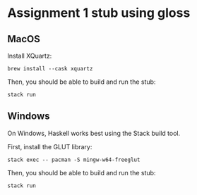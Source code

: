 Assignment 1 stub using gloss
=============================

MacOS
-----

Install XQuartz:

    brew install --cask xquartz

Then, you should be able to build and run the stub:

    stack run

Windows
-------

On Windows, Haskell works best using the Stack build tool.

First, install the GLUT library:

    stack exec -- pacman -S mingw-w64-freeglut

Then, you should be able to build and run the stub:

    stack run
